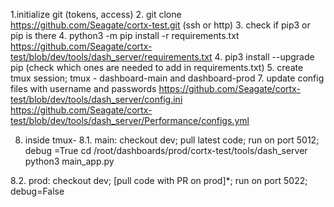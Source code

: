 1.initialize git (tokens, access)
2. git clone https://github.com/Seagate/cortx-test.git (ssh or http)
3. check if pip3 or pip is there
4. python3 -m pip install -r requirements.txt
https://github.com/Seagate/cortx-test/blob/dev/tools/dash_server/requirements.txt
4. pip3 install --upgrade pip
(check which ones are needed to add in requirements.txt)
5. create tmux session; tmux - dashboard-main and dashboard-prod
7. update config files with username and passwords
https://github.com/Seagate/cortx-test/blob/dev/tools/dash_server/config.ini
https://github.com/Seagate/cortx-test/blob/dev/tools/dash_server/Performance/configs.yml



8. inside tmux-
8.1. main: checkout dev; pull latest code; run on port 5012; debug =True
cd /root/dashboards/prod/cortx-test/tools/dash_server
python3 main_app.py


8.2. prod: checkout dev; [pull code with PR on prod]*; run on port 5022; debug=False
